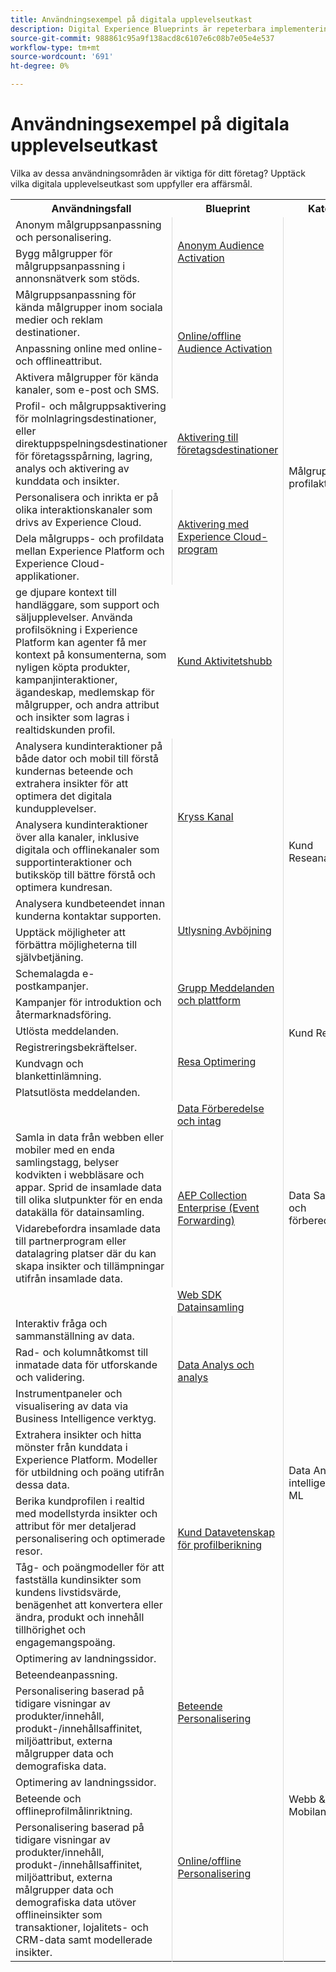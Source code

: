 ```yaml
---
title: Användningsexempel på digitala upplevelseutkast
description: Digital Experience Blueprints är repeterbara implementeringar för att hantera strategier och lösa etablerade affärsproblem. De förkortar time-to-value och ger en snabb väg till framgång.
source-git-commit: 988861c95a9f138acd8c6107e6c08b7e05e4e537
workflow-type: tm+mt
source-wordcount: '691'
ht-degree: 0%

---
```



# Användningsexempel på digitala upplevelseutkast

Vilka av dessa användningsområden är viktiga för ditt företag? Upptäck vilka digitala upplevelseutkast som uppfyller era affärsmål.

<table>

<tr>
  <th>Användningsfall</th>
  <th>Blueprint</th>
  <th>Kategori</th>
 </tr>
 <tr>
  <td>Anonym målgruppsanpassning och
  personalisering.</td>
  <td rowspan="2" border="1" valign="middle" style="vertical-align: middle; border-left: 1px solid rgb(219,219,219); border-right:  1px solid rgb(219,219,219)"><a
  href="https://experienceleague.adobe.com/docs/blueprints-learn/architecture/audience-activation/anonymous.html?lang=en">Anonym
  Audience Activation</a></td>
  <td rowspan="9" border="1" valign="middle" style="vertical-align: middle; border-left: 1px solid rgb(219,219,219); border-right:  1px solid rgb(219,219,219)">Målgrupp
  och profilaktivering</td>
 </tr>
 <tr>
  <td>Bygg målgrupper för målgruppsanpassning i annonsnätverk som stöds.</td>
 </tr>
 <tr>
  <td>Målgruppsanpassning för kända målgrupper inom sociala medier och reklam
  destinationer.</td>
  <td rowspan="3" border="1" valign="middle" style="vertical-align: middle; border-left: 1px solid rgb(219,219,219); border-right:  1px solid rgb(219,219,219)"><a
  href="https://experienceleague.adobe.com/docs/blueprints-learn/architecture/audience-activation/online-offline.html?lang=en">Online/offline
  Audience Activation</a></td>
 </tr>
 <tr>
  <td>Anpassning online med online- och offlineattribut.</td>
 </tr>
 <tr>
  <td>Aktivera målgrupper för kända kanaler, som e-post och SMS.</td>
 </tr>
 <tr>
  <td>Profil- och målgruppsaktivering för molnlagringsdestinationer,
  eller direktuppspelningsdestinationer för företagsspårning, lagring, analys och
  aktivering av kunddata och insikter.</td>
  <td><a
  href="https://experienceleague.adobe.com/docs/blueprints-learn/architecture/audience-activation/enterprise-destinations.html?lang=en">Aktivering
  till företagsdestinationer</a></td>
 </tr>
 <tr>
  <td>Personalisera och inrikta er på olika interaktionskanaler
  som drivs av Experience Cloud.</td>
  <td rowspan="2" border="1" valign="middle" style="vertical-align: middle; border-left: 1px solid rgb(219,219,219); border-right:  1px solid rgb(219,219,219)"><a
  href="https://experienceleague.adobe.com/docs/blueprints-learn/architecture/audience-activation/platform-and-applications.html?lang=en">Aktivering
  med Experience Cloud-program</a></td>
 </tr>
 <tr>
  <td>Dela målgrupps- och profildata mellan Experience Platform och
  Experience Cloud-applikationer.</td>
 </tr>
 <tr>
  <td>ge djupare kontext till handläggare,
  som support och säljupplevelser. Använda profilsökning i
  Experience Platform kan agenter få mer kontext på konsumenterna, som
  nyligen köpta produkter, kampanjinteraktioner, ägandeskap, medlemskap för målgrupper,
  och andra attribut och insikter som lagras i realtidskunden
  profil.</td>
  <td><a
  href="https://experienceleague.adobe.com/docs/blueprints-learn/architecture/audience-activation/customer-activity.html?lang=en">Kund
  Aktivitetshubb</a></td>
 </tr>
 <tr>
  <td>Analysera kundinteraktioner på både dator och mobil till
  förstå kundernas beteende och extrahera insikter för att optimera det digitala
  kundupplevelser.</td>
  <td rowspan="2" border="1" valign="middle" style="vertical-align: middle; border-left: 1px solid rgb(219,219,219); border-right:  1px solid rgb(219,219,219)"><a
  href="https://experienceleague.adobe.com/docs/blueprints-learn/architecture/customer-journey-analytics/digital-behavioral-data-consolidation.html?lang=en">Kryss
  Kanal</a></td>
  <td rowspan="4" border="1" valign="middle" style="vertical-align: middle; border-left: 1px solid rgb(219,219,219); border-right:  1px solid rgb(219,219,219)">Kund
  Reseanalys</td>
 </tr>
 <tr>
  <td>Analysera kundinteraktioner över alla kanaler, inklusive digitala
  och offlinekanaler som supportinteraktioner och butiksköp till
  bättre förstå och optimera kundresan.</td>
 </tr>
 <tr>
  <td>Analysera kundbeteendet innan kunderna kontaktar supporten.</td>
  <td rowspan="2" border="1" valign="middle" style="vertical-align: middle; border-left: 1px solid rgb(219,219,219); border-right:  1px solid rgb(219,219,219)"><a
  href="https://experienceleague.adobe.com/docs/blueprints-learn/architecture/customer-journey-analytics/call-deflect.html?lang=en">Utlysning
  Avböjning</a></td>
 </tr>
 <tr>
  <td>Upptäck möjligheter att förbättra möjligheterna till självbetjäning.</td>
 </tr>
 <tr>
  <td>Schemalagda e-postkampanjer.</td>
  <td rowspan="2" border="1" valign="middle" style="vertical-align: middle; border-left: 1px solid rgb(219,219,219); border-right:  1px solid rgb(219,219,219)"><a
  href="https://experienceleague.adobe.com/docs/blueprints-learn/architecture/customer-journeys/batch-messaging.html?lang=en">Grupp
  Meddelanden och plattform</a></td>
  <td rowspan="6" border="1" valign="middle" style="vertical-align: middle; border-left: 1px solid rgb(219,219,219); border-right:  1px solid rgb(219,219,219)">Kund
  Resor</td>
 </tr>
 <tr>
  <td>Kampanjer för introduktion och återmarknadsföring.</td>
 </tr>
 <tr>
  <td>Utlösta meddelanden.</td>
  <td rowspan="4" border="1" valign="middle" style="vertical-align: middle; border-left: 1px solid rgb(219,219,219); border-right:  1px solid rgb(219,219,219)"><a
  href="https://experienceleague.adobe.com/docs/blueprints-learn/architecture/customer-journeys/journey-optimizer.html?lang=en">Resa
  Optimering</a></td>
 </tr>
 <tr>
  <td>Registreringsbekräftelser.</td>
 </tr>
 <tr>
  <td>Kundvagn och blankettinlämning.</td>
 </tr>
 <tr>
  <td>Platsutlösta meddelanden.</td>
 </tr>
 <tr>
  <td></td>
  <td><a
  href="https://experienceleague.adobe.com/docs/blueprints-learn/architecture/data-ingestion/ingestion.html?lang=en">Data
  Förberedelse och intag</a></td>
  <td rowspan="4" border="1" valign="middle" style="vertical-align: middle; border-left: 1px solid rgb(219,219,219); border-right:  1px solid rgb(219,219,219)">Data
  Samling och förberedelse</td>
 </tr>
 <tr>
  <td>Samla in data från webben eller mobiler med en enda samlingstagg,
  belyser kodvikten i webbläsare och appar. Sprid de insamlade
  data till olika slutpunkter för en enda datakälla för datainsamling.</td>
  <td rowspan="2" border="1" valign="middle" style="vertical-align: middle; border-left: 1px solid rgb(219,219,219); border-right:  1px solid rgb(219,219,219)"><a
  href="https://experienceleague.adobe.com/docs/blueprints-learn/architecture/data-ingestion/server-side-collection.html?lang=en">AEP
  Collection Enterprise (Event Forwarding)</a></td>
 </tr>
 <tr>
  <td>Vidarebefordra insamlade data till partnerprogram eller datalagring
  platser där du kan skapa insikter och tillämpningar utifrån insamlade data.</td>
 </tr>
 <tr>
  <td></td>
  <td><a
  href="https://experienceleague.adobe.com/docs/blueprints-learn/architecture/data-ingestion/websdk.html?lang=en">Web SDK
  Datainsamling</a></td>
 </tr>
 <tr>
  <td>Interaktiv fråga och sammanställning av data.</td>
  <td rowspan="3" border="1" valign="middle" style="vertical-align: middle; border-left: 1px solid rgb(219,219,219); border-right:  1px solid rgb(219,219,219)"><a
  href="https://experienceleague.adobe.com/docs/blueprints-learn/architecture/data-exploration/analysis.html?lang=en">Data
  Analys och analys</a></td>
  <td rowspan="6" border="1" valign="middle" style="vertical-align: middle; border-left: 1px solid rgb(219,219,219); border-right:  1px solid rgb(219,219,219)">Data
  Analyser, intelligens och ML</td>
 </tr>
 <tr>
  <td>Rad- och kolumnåtkomst till inmatade data för utforskande och
  validering.</td>
 </tr>
 <tr>
  <td>Instrumentpaneler och visualisering av data via Business Intelligence
  verktyg.</td>
 </tr>
 <tr>
  <td>Extrahera insikter och hitta mönster från kunddata i
  Experience Platform. Modeller för utbildning och poäng utifrån dessa data.</td>
  <td rowspan="3" border="1" valign="middle" style="vertical-align: middle; border-left: 1px solid rgb(219,219,219); border-right:  1px solid rgb(219,219,219)"><a
  href="https://experienceleague.adobe.com/docs/blueprints-learn/architecture/data-exploration/data-science.html?lang=en">Kund
  Datavetenskap för profilberikning</a></td>
 </tr>
 <tr>
  <td>Berika kundprofilen i realtid med modellstyrda insikter
  och attribut för mer detaljerad personalisering och optimerade resor.</td>
 </tr>
 <tr>
  <td>Tåg- och poängmodeller för att fastställa kundinsikter som
  kundens livstidsvärde, benägenhet att konvertera eller ändra, produkt och innehåll
  tillhörighet och engagemangspoäng.</td>
 </tr>
 <tr>
  <td>Optimering av landningssidor.</td>
  <td rowspan="3" border="1" valign="middle" style="vertical-align: middle; border-left: 1px solid rgb(219,219,219); border-right:  1px solid rgb(219,219,219)"><a
  href="https://experienceleague.adobe.com/docs/blueprints-learn/architecture/web-personalization/behavioral.html?lang=en">Beteende
  Personalisering</a></td>
  <td rowspan="6" border="1" valign="middle" style="vertical-align: middle; border-left: 1px solid rgb(219,219,219); border-right:  1px solid rgb(219,219,219)">Webb
  &amp; Mobilanpassning</td>
 </tr>
 <tr>
  <td>Beteendeanpassning.</td>
 </tr>
 <tr>
  <td>Personalisering baserad på tidigare visningar av produkter/innehåll,
  produkt-/innehållsaffinitet, miljöattribut, externa målgrupper
  data och demografiska data.</td>
 </tr>
 <tr>
  <td>Optimering av landningssidor.</td>
  <td rowspan="3" border="1" valign="middle" style="vertical-align: middle; border-left: 1px solid rgb(219,219,219); border-right:  1px solid rgb(219,219,219)"><a
  href="https://experienceleague.adobe.com/docs/blueprints-learn/architecture/web-personalization/online-offline.html?lang=en">Online/offline
  Personalisering</a></td>
 </tr>
 <tr>
  <td>Beteende och offlineprofilmålinriktning.</td>
 </tr>
 <tr>
  <td>Personalisering baserad på tidigare visningar av produkter/innehåll,
  produkt-/innehållsaffinitet, miljöattribut, externa målgrupper
  data och demografiska data utöver offlineinsikter som transaktioner,
  lojalitets- och CRM-data samt modellerade insikter.</td>
 </tr>
</table>